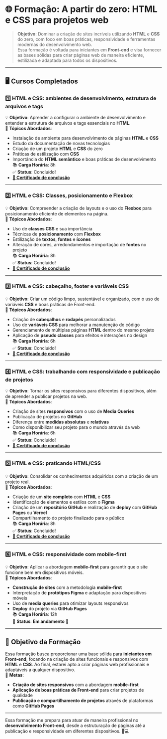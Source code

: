 # 🌐 Formação: A partir do zero: HTML e CSS para projetos web

> **Objetivo**: Dominar a criação de sites incríveis utilizando **HTML** e **CSS** do zero, com foco em boas práticas, responsividade e ferramentas modernas do desenvolvimento web.  
Essa formação é voltada para iniciantes em **Front-end** e visa fornecer as bases sólidas para criar páginas web de maneira eficiente, estilizada e adaptada para todos os dispositivos.

---

## 🖥️ Cursos Completados

### 1️⃣ **HTML e CSS: ambientes de desenvolvimento, estrutura de arquivos e tags**  
💡 **Objetivo**: Aprender a configurar o ambiente de desenvolvimento e entender a estrutura de arquivos e tags essenciais no **HTML**.  
🔑 **Tópicos Abordados**:
- Instalação de ambiente para desenvolvimento de páginas **HTML** e **CSS**  
- Estudo da documentação de novas tecnologias  
- Criação de um projeto **HTML** e **CSS** do zero  
- Práticas de estilização com **CSS**  
- Importância do **HTML semântico** e boas práticas de desenvolvimento  
📚 **Carga Horária**: 8h  
✅ **Status**: Concluído!
- **[🔗 Certificado de conclusão](https://cursos.alura.com.br/certificate/f036d34c-87c4-4fd5-b8b4-acaecb33905c?lang=pt_BR)**

---

### 2️⃣ **HTML e CSS: Classes, posicionamento e Flexbox**  
💡 **Objetivo**: Compreender a criação de layouts e o uso do **Flexbox** para posicionamento eficiente de elementos na página.  
🔑 **Tópicos Abordados**:
- Uso de **classes CSS** e sua importância  
- Técnicas de **posicionamento** com **Flexbox**  
- Estilização de **textos**, **fontes** e **ícones**  
- Alteração de cores, arredondamentos e importação de **fontes** no projeto  
📚 **Carga Horária**: 8h  
✅ **Status**: Concluído!
- **[🔗 Certificado de conclusão](https://cursos.alura.com.br/certificate/0a01ce7f-fd77-44b9-bb51-570093a317e9?lang=pt_BR)**

---

### 3️⃣ **HTML e CSS: cabeçalho, footer e variáveis CSS**  
💡 **Objetivo**: Criar um código limpo, sustentável e organizado, com o uso de variáveis **CSS** e boas práticas de Front-end.  
🔑 **Tópicos Abordados**:
- Criação de **cabeçalhos** e **rodapés** personalizados  
- Uso de **variáveis CSS** para melhorar a manutenção do código  
- Gerenciamento de múltiplas páginas **HTML** dentro do mesmo projeto  
- Aplicação de **pseudo classes** para efeitos e interações no design  
📚 **Carga Horária**: 6h  
✅ **Status**: Concluído!
- **[🔗 Certificado de conclusão](https://cursos.alura.com.br/certificate/4022e9d1-5c59-49b4-a42d-72afc2989077?lang=pt_BR)**

---

### 4️⃣ **HTML e CSS: trabalhando com responsividade e publicação de projetos**  
💡 **Objetivo**: Tornar os sites responsivos para diferentes dispositivos, além de aprender a publicar projetos na web.  
🔑 **Tópicos Abordados**:
- Criação de sites **responsivos** com o uso de **Media Queries**  
- Publicação de projetos no **GitHub**  
- Diferença entre **medidas absolutas** e **relativas**  
- Como disponibilizar seu projeto para o mundo através da web  
📚 **Carga Horária**: 6h  
✅ **Status**: Concluído!
- **[🔗 Certificado de conclusão](https://cursos.alura.com.br/certificate/ddb065a2-0599-46a2-b271-202eee418de0?lang=pt_BR)**

---

### 5️⃣ **HTML e CSS: praticando HTML/CSS**  
💡 **Objetivo**: Consolidar os conhecimentos adquiridos com a criação de um projeto real.  
🔑 **Tópicos Abordados**:
- Criação de um **site completo** com **HTML** e **CSS**  
- Identificação de elementos e estilos com o **Figma**  
- Criação de um **repositório GitHub** e realização de **deploy** com **GitHub Pages** ou **Vercel**  
- Compartilhamento do projeto finalizado para o público  
📚 **Carga Horária**: 8h  
✅ **Status**: Concluído!
- **[🔗 Certificado de conclusão](https://cursos.alura.com.br/certificate/234e6390-bcad-4f23-b6cf-cf75480b2985?lang=pt_BR)**

---

### 6️⃣ **HTML e CSS: responsividade com mobile-first**  
💡 **Objetivo**: Aplicar a abordagem **mobile-first** para garantir que o site funcione bem em dispositivos móveis.  
🔑 **Tópicos Abordados**:
- **Construção de sites** com a metodologia **mobile-first**  
- Interpretação de **protótipos Figma** e adaptação para dispositivos móveis  
- Uso de **media queries** para otimizar layouts responsivos  
- **Deploy** do projeto via **GitHub Pages**  
📚 **Carga Horária**: 12h  
🔄 **Status**: **Em andamento** 🚧

---

## 🚀 Objetivo da Formação

Essa formação busca proporcionar uma base sólida para **iniciantes em Front-end**, focando na criação de sites funcionais e responsivos com **HTML** e **CSS**. Ao final, estarei apto a criar páginas web profissionais e adaptáveis a qualquer dispositivo.  
🌱 **Metas**:
- **Criação de sites responsivos** com a abordagem **mobile-first**  
- **Aplicação de boas práticas de Front-end** para criar projetos de qualidade  
- **Publicação e compartilhamento de projetos** através de plataformas como **GitHub Pages**  

---

Essa formação me prepara para atuar de maneira profissional no **desenvolvimento Front-end**, desde a estruturação de páginas até a publicação e responsividade em diferentes dispositivos. 🚀💻
